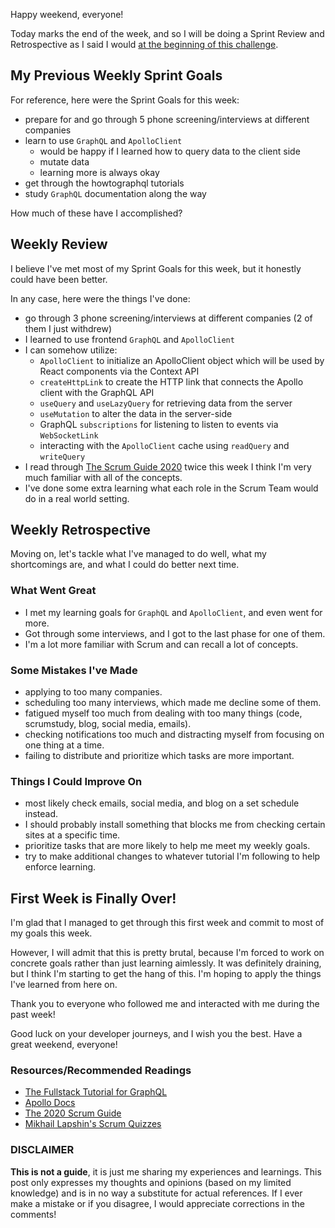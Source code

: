 Happy weekend, everyone!

Today marks the end of the week, and so I will be doing a Sprint Review and Retrospective as I said I would [at the beginning of this challenge](https://dev.to/rammina/100-days-of-code-and-scrum-a-new-challenge-24lp).

## My Previous Weekly Sprint Goals

For reference, here were the Sprint Goals for this week:

- prepare for and go through 5 phone screening/interviews at different companies
- learn to use `GraphQL` and `ApolloClient`
  - would be happy if I learned how to query data to the client side
  - mutate data
  - learning more is always okay
- get through the howtographql tutorials
- study `GraphQL` documentation along the way

How much of these have I accomplished?

## Weekly Review

I believe I've met most of my Sprint Goals for this week, but it honestly could have been better.

In any case, here were the things I've done:

- go through 3 phone screening/interviews at different companies (2 of them I just withdrew)
- I learned to use frontend `GraphQL` and `ApolloClient`
- I can somehow utilize:
  - `ApolloClient` to initialize an ApolloClient object which will be used by React components via the Context API
  - `createHttpLink` to create the HTTP link that connects the Apollo client with the GraphQL API
  - `useQuery` and `useLazyQuery` for retrieving data from the server
  - `useMutation` to alter the data in the server-side
  - GraphQL `subscriptions` for listening to listen to events via `WebSocketLink`
  - interacting with the `ApolloClient` cache using `readQuery` and `writeQuery`
- I read through [The Scrum Guide 2020](https://scrumguides.org/scrum-guide.html) twice this week I think I'm very much familiar with all of the concepts.
- I've done some extra learning what each role in the Scrum Team would do in a real world setting.

## Weekly Retrospective

Moving on, let's tackle what I've managed to do well, what my shortcomings are, and what I could do better next time.

### What Went Great

- I met my learning goals for `GraphQL` and `ApolloClient`, and even went for more.
- Got through some interviews, and I got to the last phase for one of them.
- I'm a lot more familiar with Scrum and can recall a lot of concepts.

### Some Mistakes I've Made

- applying to too many companies.
- scheduling too many interviews, which made me decline some of them.
- fatigued myself too much from dealing with too many things (code, scrumstudy, blog, social media, emails).
- checking notifications too much and distracting myself from focusing on one thing at a time.
- failing to distribute and prioritize which tasks are more important.

### Things I Could Improve On

- most likely check emails, social media, and blog on a set schedule instead.
- I should probably install something that blocks me from checking certain sites at a specific time.
- prioritize tasks that are more likely to help me meet my weekly goals.
- try to make additional changes to whatever tutorial I'm following to help enforce learning.

## First Week is Finally Over!

I'm glad that I managed to get through this first week and commit to most of my goals this week.

However, I will admit that this is pretty brutal, because I'm forced to work on concrete goals rather than just learning aimlessly. It was definitely draining, but I think I'm starting to get the hang of this. I'm hoping to apply the things I've learned from here on.

Thank you to everyone who followed me and interacted with me during the past week!

Good luck on your developer journeys, and I wish you the best. Have a great weekend, everyone!

### Resources/Recommended Readings

- [The Fullstack Tutorial for GraphQL](https://www.howtographql.com/)
- [Apollo Docs](https://www.apollographql.com/docs/)
- [The 2020 Scrum Guide](https://scrumguides.org/scrum-guide.html)
- [Mikhail Lapshin's Scrum Quizzes](https://mlapshin.com/index.php/scrum-quizzes/)

### DISCLAIMER

**This is not a guide**, it is just me sharing my experiences and learnings. This post only expresses my thoughts and opinions (based on my limited knowledge) and is in no way a substitute for actual references. If I ever make a mistake or if you disagree, I would appreciate corrections in the comments!
